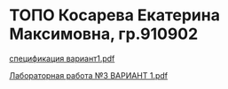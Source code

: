 # ТОПО Косарева Екатерина Максимовна, гр.910902

[спецификация вариант1.pdf](https://github.com/ksrvv/TOPO/files/8094644/1.pdf)


[Лабораторная работа №3 ВАРИАНТ 1.pdf](https://github.com/ksrvv/TOPO/files/8094643/3.1.pdf)
